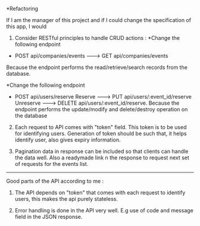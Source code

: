*Refactoring

If I am the manager of this project and if I could change the specification of this app, I would

1. Consider RESTful principles to handle CRUD actions :
*Change the following endpoint
- POST api/companies/events ---> GET api/companies/events

Because the endpoint performs the read/retrieve/search records from the database.

*Change the following endpoint
- POST api/users/reserve
	Reserve ---> PUT api/users/:event_id/reserve
	Unreserve ---> DELETE api/users/:event_id/reserve.
Because the endpoint performs the update/modify and delete/destroy operation on the database

2. Each request to API comes with "token" field. This token is to be used for identifying users. Generation of token should be such that, it helps identify user, also gives expiry information.

3. Pagination data in response can be included so that clients can handle the data well. Also a readymade link n the response to request next set of requests for the events list.

--------------------------------------------------------
Good parts of the API according to me :

1. The API depends on "token" that comes with each request to identify users, this makes the api purely stateless.

2. Error handling is done in the API very well. E.g use of code and message field in the JSON response.
